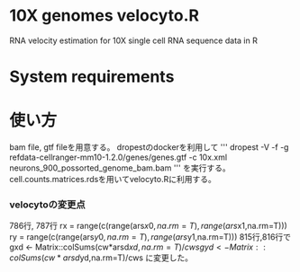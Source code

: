 # 10X genomes velocyto.R
RNA velocity estimation for 10X single cell RNA sequence data in R

# System requirements

# 使い方
bam file, gtf fileを用意する。
dropestのdockerを利用して
'''
dropest -V -f -g refdata-cellranger-mm10-1.2.0/genes/genes.gtf -c 10x.xml neurons_900_possorted_genome_bam.bam
'''
を実行する。
cell.counts.matrices.rdsを用いてvelocyto.Rに利用する。

### velocytoの変更点
786行, 787行
rx = range(c(range(ars$x0, na.rm=T), range(ars$x1,na.rm=T)))
ry = range(c(range(ars$y0, na.rm=T), range(ars$y1,na.rm=T)))
815行,816行で
gxd <- Matrix::colSums(cw*arsd$xd,na.rm=T)/cws
gyd <- Matrix::colSums(cw*arsd$yd,na.rm=T)/cws
に変更した。